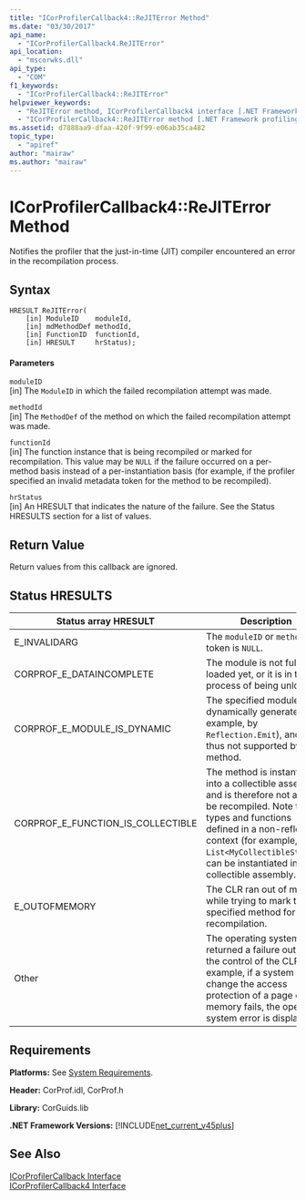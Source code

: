 ```yaml
---
title: "ICorProfilerCallback4::ReJITError Method"
ms.date: "03/30/2017"
api_name: 
  - "ICorProfilerCallback4.ReJITError"
api_location: 
  - "mscorwks.dll"
api_type: 
  - "COM"
f1_keywords: 
  - "ICorProfilerCallback4::ReJITError"
helpviewer_keywords: 
  - "ReJITError method, ICorProfilerCallback4 interface [.NET Framework profiling]"
  - "ICorProfilerCallback4::ReJITError method [.NET Framework profiling]"
ms.assetid: d7888aa9-dfaa-420f-9f99-e06ab35ca482
topic_type: 
  - "apiref"
author: "mairaw"
ms.author: "mairaw"
---
```

# ICorProfilerCallback4::ReJITError Method
Notifies the profiler that the just-in-time (JIT) compiler encountered an error in the recompilation process.  

## Syntax  

```  
HRESULT ReJITError(  
    [in] ModuleID    moduleId,  
    [in] mdMethodDef methodId,  
    [in] FunctionID  functionId,  
    [in] HRESULT     hrStatus);  
```  

#### Parameters  
 `moduleID`  
 [in] The `ModuleID` in which the failed recompilation attempt was made.  

 `methodId`  
 [in] The `MethodDef` of the method on which the failed recompilation attempt was made.  

 `functionId`  
 [in] The function instance that is being recompiled or marked for recompilation. This value may be `NULL` if the failure occurred on a per-method basis instead of a per-instantiation basis (for example, if the profiler specified an invalid metadata token for the method to be recompiled).  

 `hrStatus`  
 [in] An HRESULT that indicates the nature of the failure. See the Status HRESULTS section for a list of values.  

## Return Value  
 Return values from this callback are ignored.  

## Status HRESULTS  


|Status array HRESULT|Description|  
|--------------------------|-----------------|  
|E_INVALIDARG|The `moduleID` or `methodDef` token is `NULL`.|  
|CORPROF_E_DATAINCOMPLETE|The module is not fully loaded yet, or it is in the process of being unloaded.|  
|CORPROF_E_MODULE_IS_DYNAMIC|The specified module was dynamically generated (for example, by `Reflection.Emit`), and is thus not supported by this method.|  
|CORPROF_E_FUNCTION_IS_COLLECTIBLE|The method is instantiated into a collectible assembly, and is therefore not able to be recompiled. Note that types and functions defined in a non-reflection context (for example, `List<MyCollectibleStruct>`) can be instantiated into a collectible assembly.|  
|E_OUTOFMEMORY|The CLR ran out of memory while trying to mark the specified method for JIT recompilation.|  
|Other|The operating system returned a failure outside the control of the CLR. For example, if a system call to change the access protection of a page of memory fails, the operating system error is displayed.|  

## Requirements  
 **Platforms:** See [System Requirements](../../../../docs/framework/get-started/system-requirements.md).  

 **Header:** CorProf.idl, CorProf.h  

 **Library:** CorGuids.lib  

 **.NET Framework Versions:** [!INCLUDE[net_current_v45plus](../../../../includes/net-current-v45plus-md.md)]  

## See Also  
 [ICorProfilerCallback Interface](../../../../docs/framework/unmanaged-api/profiling/icorprofilercallback-interface.md)  
 [ICorProfilerCallback4 Interface](../../../../docs/framework/unmanaged-api/profiling/icorprofilercallback4-interface.md)
